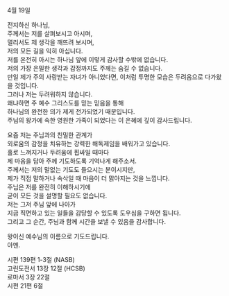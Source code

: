 4월 19일

전지하신 하나님,  
주께서는 저를 살펴보시고 아시며,  
멀리서도 제 생각을 깨뜨려 보시며,  
저의 모든 길을 익히 아십니다.  
저를 온전히 아시는 하나님 앞에 이렇게 감사할 수밖에 없습니다.  
저의 가장 은밀한 생각과 감정까지도 주께는 숨길 수 없습니다.  
만일 제가 주의 사랑받는 자녀가 아니었다면, 이처럼 투명한 모습은 두려움으로 다가왔을 것입니다.  
그러나 저는 두려워하지 않습니다.  
왜냐하면 주 예수 그리스도를 믿는 믿음을 통해  
하나님의 완전한 의가 제게 전가되었기 때문입니다.  
주님의 왕가에 속한 영원한 가족이 되었다는 이 은혜에 깊이 감사드립니다.

요즘 저는 주님과의 친밀한 관계가  
외로움의 감정을 치유하는 강력한 해독제임을 배워가고 있습니다.  
홀로 느껴지거나 두려움에 휩싸일 때마다  
제 마음을 담아 주께 기도하도록 기억나게 해주소서.  
주께서는 저의 말없는 기도도 들으시는 분이시지만,  
제가 직접 말하거나 속삭일 때 마음이 더 맑아지는 것을 느낍니다.  
주님은 저를 완전히 이해하시기에  
굳이 모든 것을 설명할 필요도 없습니다.  
저는 그저 주님 앞에 나아가  
지금 직면하고 있는 일들을 감당할 수 있도록 도우심을 구하면 됩니다.  
그리고 그 순간, 주님과 함께 시간을 보낼 수 있음을 감사합니다.

왕이신 예수님의 이름으로 기도드립니다.  
아멘.

시편 139편 1-3절 (NASB)  
고린도전서 13장 12절 (HCSB)  
로마서 3장 22절  
시편 21편 6절